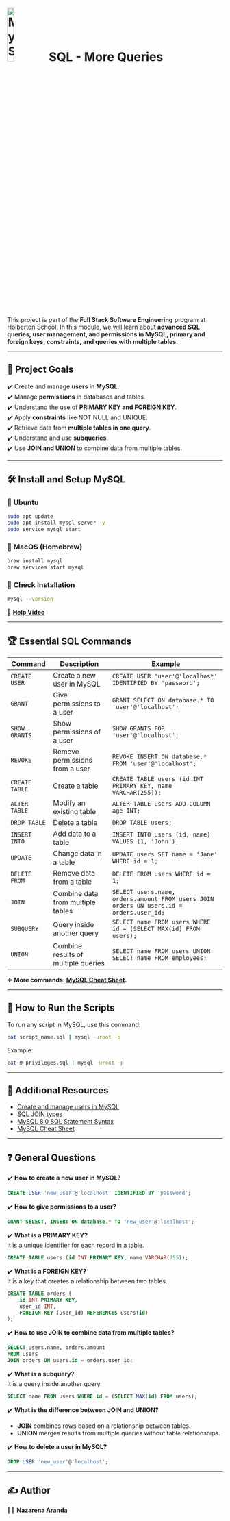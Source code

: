 # <a  href="https://www.mysql.com/"> <img src="https://d1.awsstatic.com/asset-repository/products/amazon-rds/1024px-MySQL.ff87215b43fd7292af172e2a5d9b844217262571.png" alt="MySQL" width=18%></img></a> **SQL - More Queries**


This project is part of the **Full Stack Software Engineering** program at Holberton School. In this module, we will learn about **advanced SQL queries, user management, and permissions in MySQL, primary and foreign keys, constraints, and queries with multiple tables**.

---

## 📌 Project Goals

✔️ Create and manage **users in MySQL**.  
✔️ Manage **permissions** in databases and tables.  
✔️ Understand the use of **PRIMARY KEY and FOREIGN KEY**.  
✔️ Apply **constraints** like NOT NULL and UNIQUE.  
✔️ Retrieve data from **multiple tables in one query**.  
✔️ Understand and use **subqueries**.  
✔️ Use **JOIN and UNION** to combine data from multiple tables.  

---

## 🛠 Install and Setup MySQL

### 💎 **Ubuntu**  
```bash
sudo apt update
sudo apt install mysql-server -y
sudo service mysql start
```
### 💎 **MacOS (Homebrew)**  
```bash
brew install mysql
brew services start mysql
```
### 💎 **Check Installation**  
```bash
mysql --version
```

🔗 **[Help Video](https://www.mysql.com/downloads/)**

---

## 🏆 Essential SQL Commands

| Command | Description | Example |
|---------|------------|---------|
| `CREATE USER` | Create a new user in MySQL | `CREATE USER 'user'@'localhost' IDENTIFIED BY 'password';` |
| `GRANT` | Give permissions to a user | `GRANT SELECT ON database.* TO 'user'@'localhost';` |
| `SHOW GRANTS` | Show permissions of a user | `SHOW GRANTS FOR 'user'@'localhost';` |
| `REVOKE` | Remove permissions from a user | `REVOKE INSERT ON database.* FROM 'user'@'localhost';` |
| `CREATE TABLE` | Create a table | `CREATE TABLE users (id INT PRIMARY KEY, name VARCHAR(255));` |
| `ALTER TABLE` | Modify an existing table | `ALTER TABLE users ADD COLUMN age INT;` |
| `DROP TABLE` | Delete a table | `DROP TABLE users;` |
| `INSERT INTO` | Add data to a table | `INSERT INTO users (id, name) VALUES (1, 'John');` |
| `UPDATE` | Change data in a table | `UPDATE users SET name = 'Jane' WHERE id = 1;` |
| `DELETE FROM` | Remove data from a table | `DELETE FROM users WHERE id = 1;` |
| `JOIN` | Combine data from multiple tables | `SELECT users.name, orders.amount FROM users JOIN orders ON users.id = orders.user_id;` |
| `SUBQUERY` | Query inside another query | `SELECT name FROM users WHERE id = (SELECT MAX(id) FROM users);` |
| `UNION` | Combine results of multiple queries | `SELECT name FROM users UNION SELECT name FROM employees;` |

✚ **More commands:  [MySQL Cheat Sheet](https://devhints.io/mysql).**

---

## 💪 How to Run the Scripts

To run any script in MySQL, use this command:

```bash
cat script_name.sql | mysql -uroot -p
```

Example:
```bash
cat 0-privileges.sql | mysql -uroot -p
```

---

## 🔗 Additional Resources

- [Create and manage users in MySQL](https://www.digitalocean.com/community/tutorials/how-to-create-a-new-user-and-grant-permissions-in-mysql)  
- [SQL JOIN types](https://www.w3schools.com/sql/sql_join.asp)  
- [MySQL 8.0 SQL Statement Syntax](https://dev.mysql.com/doc/refman/8.0/en/sql-statements.html)  
- [MySQL Cheat Sheet](https://devhints.io/mysql)  

---

## ❓ General Questions

✔️ **How to create a new user in MySQL?**  
```sql
CREATE USER 'new_user'@'localhost' IDENTIFIED BY 'password';
```

✔️ **How to give permissions to a user?**  
```sql
GRANT SELECT, INSERT ON database.* TO 'new_user'@'localhost';
```

✔️ **What is a PRIMARY KEY?**  
It is a unique identifier for each record in a table.
```sql
CREATE TABLE users (id INT PRIMARY KEY, name VARCHAR(255));
```

✔️ **What is a FOREIGN KEY?**  
It is a key that creates a relationship between two tables.
```sql
CREATE TABLE orders (
    id INT PRIMARY KEY,
    user_id INT,
    FOREIGN KEY (user_id) REFERENCES users(id)
);
```

✔️ **How to use JOIN to combine data from multiple tables?**  
```sql
SELECT users.name, orders.amount
FROM users
JOIN orders ON users.id = orders.user_id;
```

✔️ **What is a subquery?**  
It is a query inside another query.
```sql
SELECT name FROM users WHERE id = (SELECT MAX(id) FROM users);
```

✔️ **What is the difference between JOIN and UNION?**  
- **JOIN** combines rows based on a relationship between tables.
- **UNION** merges results from multiple queries without table relationships.

✔️ **How to delete a user in MySQL?**  
```sql
DROP USER 'new_user'@'localhost';
```

---

## ✍️ Author

👩‍💻 **[Nazarena Aranda](https://github.com/nazarena-aranda)**  
